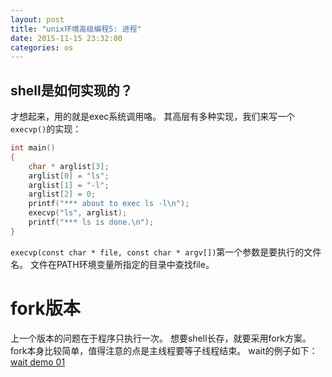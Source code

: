 ```yaml
---
layout: post
title: "unix环境高级编程5: 进程"
date: 2015-11-15 23:32:00
categories: os
---
```


## shell是如何实现的？

才想起来，用的就是exec系统调用咯。
其高层有多种实现，我们来写一个`execvp()`的实现：

```c
int main()
{
    char * arglist[3];
    arglist[0] = "ls";
    arglist[1] = "-l";
    arglist[2] = 0;
    printf("*** about to exec ls -l\n");
    execvp("ls", arglist);
    printf("*** ls is done.\n");
}
```

`execvp(const char * file, const char * argv[])`第一个参数是要执行的文件名。
文件在PATH环境变量所指定的目录中查找file。

# fork版本
上一个版本的问题在于程序只执行一次。
想要shell长存，就要采用fork方案。
fork本身比较简单，值得注意的点是主线程要等子线程结束。
wait的例子如下：[wait demo 01](https://github.com/victorisildur/UNIX/blob/master/APUE/process/waitdemo.c)